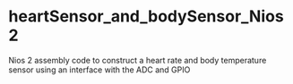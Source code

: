 # heartSensor_and_bodySensor_Nios2
Nios 2 assembly code to construct a heart rate and body temperature sensor using an interface with the ADC and GPIO
